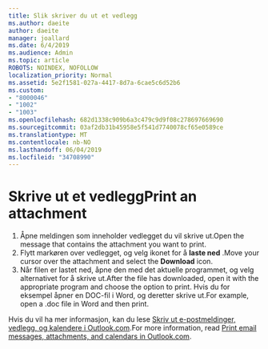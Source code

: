 ```yaml
---
title: Slik skriver du ut et vedlegg
ms.author: daeite
author: daeite
manager: joallard
ms.date: 6/4/2019
ms.audience: Admin
ms.topic: article
ROBOTS: NOINDEX, NOFOLLOW
localization_priority: Normal
ms.assetid: 5e2f1581-027a-4417-8d7a-6cae5c6d52b6
ms.custom:
- "8000046"
- "1002"
- "1003"
ms.openlocfilehash: 682d1338c909b6a3c479c9d9f08c278697669690
ms.sourcegitcommit: 03af2db31b45958e5f541d7740078cf65e0589ce
ms.translationtype: MT
ms.contentlocale: nb-NO
ms.lasthandoff: 06/04/2019
ms.locfileid: "34708990"
---
```

# <a name="print-an-attachment"></a><span data-ttu-id="dac15-102">Skrive ut et vedlegg</span><span class="sxs-lookup"><span data-stu-id="dac15-102">Print an attachment</span></span>

1. <span data-ttu-id="dac15-103">Åpne meldingen som inneholder vedlegget du vil skrive ut.</span><span class="sxs-lookup"><span data-stu-id="dac15-103">Open the message that contains the attachment you want to print.</span></span>
2. <span data-ttu-id="dac15-104">Flytt markøren over vedlegget, og velg ikonet for å **laste ned** .</span><span class="sxs-lookup"><span data-stu-id="dac15-104">Move your cursor over the attachment and select the **Download** icon.</span></span>
3. <span data-ttu-id="dac15-105">Når filen er lastet ned, åpne den med det aktuelle programmet, og velg alternativet for å skrive ut.</span><span class="sxs-lookup"><span data-stu-id="dac15-105">After the file has downloaded, open it with the appropriate program and choose the option to print.</span></span> <span data-ttu-id="dac15-106">Hvis du for eksempel åpner en DOC-fil i Word, og deretter skrive ut.</span><span class="sxs-lookup"><span data-stu-id="dac15-106">For example, open a .doc file in Word and then print.</span></span>

<span data-ttu-id="dac15-107">Hvis du vil ha mer informasjon, kan du lese [Skriv ut e-postmeldinger, vedlegg, og kalendere i Outlook.com](https://go.microsoft.com/fwlink/?linkid=2021110&amp;clcid=0x409).</span><span class="sxs-lookup"><span data-stu-id="dac15-107">For more information, read [Print email messages, attachments, and calendars in Outlook.com](https://go.microsoft.com/fwlink/?linkid=2021110&amp;clcid=0x409).</span></span>
